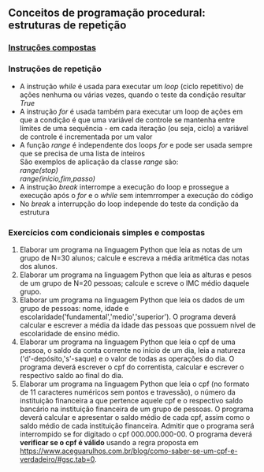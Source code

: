 ## Conceitos de programação procedural: estruturas de repetição  
### [Instruções compostas](https://docs.python.org/pt-br/3/reference/compound_stmts.html)

### Instruções de repetição   
- A instrução *while* é usada para executar um *loop* (ciclo repetitivo) de ações nenhuma ou várias vezes, quando o teste da condição resultar *True*
- A instrução *for* é usada também para executar um loop de ações em que a condição é que uma variável de controle se mantenha entre limites de uma sequência - em cada iteração (ou seja, ciclo) a variável de controle é incrementada por um valor
- A função *range* é independente dos loops *for* e pode ser usada sempre que se precisa de uma lista de inteiros  
São exemplos de aplicação da classe *range* são:  
*range(stop)*  
*range(inicio,fim,passo)*
- A instrução *break* interrompe a execução do loop e prossegue a execução após o *for* e o *while* sem intemrromper a execução do código
- No *break* a interrupção do loop independe do teste da condição da estrutura  

### Exercícios com condicionais simples e compostas  
1. Elaborar um programa na linguagem Python que leia as notas de um grupo de N=30 alunos; calcule e escreva a média aritmética das notas dos alunos.
2. Elaborar um programa na linguagem Python que leia as alturas e pesos de um grupo de N=20 pessoas; calcule e screve o IMC médio daquele grupo.
3. Elaborar um programa na linguagem Python que leia os dados de um grupo de pessoas: nome, idade e escolaridade('fundamental','medio','superior'). O programa deverá calcular e escrever a média da idade das pessoas que possuem nível de escolaridade de ensino médio.
4. Elaborar um programa na linguagem Python que leia o cpf de uma pessoa, o saldo da conta corrente no início de um dia, leia a natureza ('d'-depósito,'s'-saque) e o valor de todas as operações do dia. O programa deverá escrever o cpf do correntista, calcular e escrever o respectivo saldo ao final do dia.
5. Elaborar um programa na linguagem Python que leia o cpf (no formato de 11 caracteres numéricos sem pontos e travessão), o número da instituição financeira a que pertence aquele cpf e o respectivo saldo bancário na instituição financeira de um grupo de pessoas. O programa deverá calcular e apresentar o saldo médio de cada cpf, assim como o saldo médio de cada instituição financeira. Admitir que o programa será interrompido se for digitado o cpf 000.000.000-00. O programa deverá **verificar se o cpf é válido** usando a regra proposta em <https://www.aceguarulhos.com.br/blog/como-saber-se-um-cpf-e-verdadeiro/#gsc.tab=0>.
